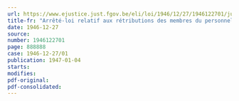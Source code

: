 ```yaml
---
url: https://www.ejustice.just.fgov.be/eli/loi/1946/12/27/1946122701/justel
title-fr: "Arrêté-loi relatif aux rétributions des membres du personnel de l'Etat, des provinces, des communes et des organismes assimilés, engagés volontairement, appelés ou rappelés sous les armes pendant la durée du temps de guerre"
date: 1946-12-27
source:
number: 1946122701
page: 888888
case: 1946-12-27/01
publication: 1947-01-04
starts:
modifies:
pdf-original:
pdf-consolidated:
---
```


